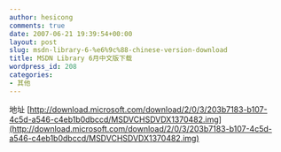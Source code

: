 ```yaml
---
author: hesicong
comments: true
date: 2007-06-21 19:39:54+00:00
layout: post
slug: msdn-library-6-%e6%9c%88-chinese-version-download
title: MSDN Library 6月中文版下载
wordpress_id: 208
categories:
- 其他
---
```


地址
[http://download.microsoft.com/download/2/0/3/203b7183-b107-4c5d-a546-c4eb1b0dbccd/MSDVCHSDVDX1370482.img](http://download.microsoft.com/download/2/0/3/203b7183-b107-4c5d-a546-c4eb1b0dbccd/MSDVCHSDVDX1370482.img)
